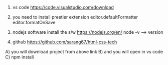 1. vs code https://code.visualstudio.com/download
2. you need to install preetier extension
   editor.defaultFormatter
   editor.formatOnSave

3. nodejs software
   install the s/w https://nodejs.org/en/
   node -v --> version

4. github
   https://github.com/sarang67/html-css-tech

A) you will download project from above link
B) and you will open in vs code
C) npm install
